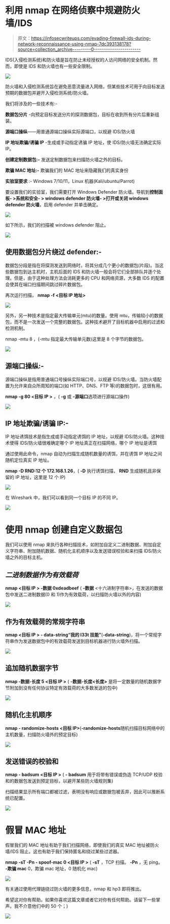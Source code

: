 # 利用 nmap 在网络侦察中规避防火墙/IDS

> 原文：<https://infosecwriteups.com/evading-firewall-ids-during-network-reconnaissance-using-nmap-7dc393138178?source=collection_archive---------0----------------------->

IDS(入侵检测系统)和防火墙是旨在防止未经授权的人访问网络的安全机制。然而，即使是 IDS 和防火墙也有一些安全限制。

![](img/2a15fc844fcc0d242bef6511bca0a7ef.png)

防火墙和入侵检测系统旨在避免恶意流量进入网络，但某些技术可用于向目标发送预期的数据包并避开入侵检测系统/防火墙。

我们将涉及的一些技术有:-

**数据包分片** -向预定目标发送分片的探测数据包，目标在收到所有分片后重新组装。

**源端口操纵**——用普通源端口操纵实际源端口，以规避 IDS/防火墙

**IP 地址欺骗/诱骗 IP** -生成或手动指定诱骗 IP 地址，使 IDS/防火墙无法确定实际 IP。

**创建定制数据包:-** 发送定制数据包来扫描防火墙之外的目标。

**欺骗 MAC 地址:-** 欺骗我们的 MAC 地址来隐藏我们的真实身份

**实验室要求** :- Windows 7/10/11，Linux 机器(Kali/ubuntu/Parrot)

要设置我们的实验室，我们需要打开 Windows Defender 防火墙。导航到**控制面板- >系统和安全- > windows defender 防火墙- >打开或关闭 windows defender 防火墙**，启用 defender 并单击确定。

![](img/1ab781eea85b43036762de38f3e6f8bb.png)

如下所示，我们的扫描被 windows defender 阻止。

![](img/a5353c58438f2c408be3756ccefeec1f.png)

## **使用数据包分片绕过 defender:-**

数据包分段是指在将探测发送到网络时，将其分成几个更小的数据包(片段)。当这些数据包到达主机时，主机后面的 IDS 和防火墙一般会将它们全部排队并逐个处理。但是，由于这种处理方法会消耗更多的 CPU 和网络资源，大多数 IDS 的配置会使其在端口扫描期间跳过碎片数据包。

再次运行扫描， **nmap -f <目标 IP 地址>**

![](img/04990c49621e6751f6522c6bd3ae2491.png)

另外，另一种技术是指定最大传输单元(mtu)的数量。使用 mtu，传输较小的数据包，而不是一次发送一个完整的数据包。这种技术避开了目标机器中启用的过滤和检测机制。

nmap -mtu 8 <target ip="">，(-mtu 指定最大传输单元数)这里是 8 个字节的数据包。</target>

![](img/de5cb297e0c800ed0f7264abcbca7545.png)

## **源端口操纵:-**

源端口操纵是指用普通端口号操纵实际端口号，以规避 IDS/防火墙。当防火墙配置为允许来自众所周知的端口(如 HTTP、DNS、FTP 等)的数据包时，这很有用。

**nmap -g 80 <目标 IP >** ，( **-g** 或 **-源端口**选项进行源端口操作)

![](img/c9b0e43a6f337badd0440c88dfe3ad70.png)

## **IP 地址欺骗/诱骗 IP:-**

IP 地址诱饵技术是指生成或手动指定诱饵的 IP 地址，以规避 IDS/防火墙。这种技术使得 IDS/防火墙很难确定哪个 IP 地址真正在扫描网络，哪个 IP 地址是诱饵

通过使用此命令，nmap 自动为扫描生成随机数量的诱饵，并在诱饵 IP 地址之间随机定位真实 IP 地址。

**nmap -D RND:12 个 172.168.1.26**，( **-D** 执行诱饵扫描， **RND** 生成随机且非保留的 IP 地址，这里是 12 个 IP)

![](img/b97067962be6409d8948dcd51007d43c.png)

在 Wireshark 中，我们可以看到同一个目标 IP 的不同 IP。

![](img/ead8333c0952547d2c75b5526a4acd8e.png)

# **使用 nmap 创建自定义数据包**

我们可以使用 nmap 来执行各种扫描技术，如附加自定义二进制数据、附加自定义字符串、附加随机数据、随机化主机顺序以及发送错误校验和来扫描 IDS/防火墙之外的目标主机。

## ***二进制数据作为有效载荷***

**nmap <目标 IP > -数据 0xdeadbeef** ( **-数据** <十六进制字符串>，在发送的数据包中发送二进制数据(0 和 1)作为有效载荷，以扫描防火墙以外的内容)

![](img/2e9e14c3a3eb1d190cea9f67edef2191.png)

## **作为有效载荷的常规字符串**

**nmap <目标 IP > - data-string“我的 l33t 技能”**(**-data-string<string>**)，将一个常规字符串作为发送数据包中的有效载荷发送到目标机器进行防火墙外扫描。

![](img/3267e0c145f802c49968b2c3a9b909d4.png)

## **追加随机数据字节**

**nmap -数据-长度 5 <目标 IP >** ( **-数据-长度<长度>** 是将一定数量的随机数据字节附加到没有任何协议特定有效载荷的大多数发送的包中)

![](img/4bf2d50cf56455d7604ea76f4dbf7cad.png)

## 随机化主机顺序

**nmap - randomize-hosts <目标 IP>**(**-randomize-hosts**随机扫描目标网络中的主机数量，扫描防火墙外的预定目标)

![](img/413fa67aca64e647968c0576999c0973.png)

## 发送错误的校验和

**nmap - badsum <目标 IP >** ( **- badsum** 用于将带有错误或伪造 TCP/UDP 校验和的数据包发送到预定目标，以避开某些防火墙规则集)

扫描结果显示所有端口都被过滤，表明没有响应或数据包被丢弃，因此可以推断系统已配置。

![](img/ae45769a3c261af089f740700d35081f.png)

# **假冒 MAC 地址**

假冒我们的 MAC 地址有助于我们扫描网络，即使我们的真实 MAC 地址被防火墙/IDS 阻止。这也有助于我们保持匿名和绕过某些过滤器。

**nmap -sT -Pn - spoof-mac 0 <目标 IP >** ( **-sT** ，TCP 扫描。 **-Pn** ，无 ping。 **-欺骗 mac** 0，欺骗 mac 地址，0 随机化 mac)

![](img/f45cb627a73b9bdb0e896c9182c080dd.png)

有关通过使用代理链绕过防火墙的更多信息，nmap 和 hp3 即将推出。

希望这对你有帮助。如果你喜欢这篇文章或者它对你有任何帮助。请留下一些掌声。我不介意他们中的 50 个；)

![](img/b8305e339c064263f6a7f0eabef7292a.png)